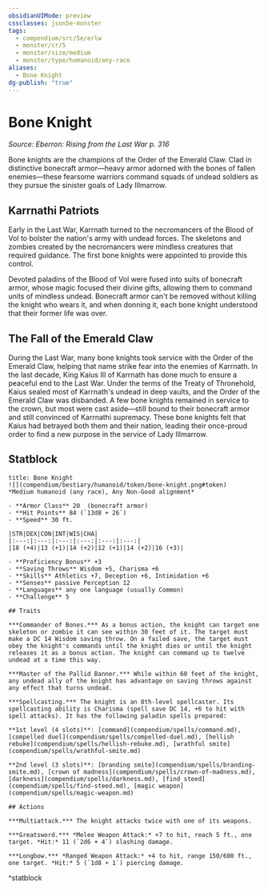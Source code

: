 ```yaml
---
obsidianUIMode: preview
cssclasses: json5e-monster
tags:
  - compendium/src/5e/erlw
  - monster/cr/5
  - monster/size/medium
  - monster/type/humanoid/any-race
aliases:
  - Bone Knight
dg-publish: "true"
---
```

# Bone Knight
*Source: Eberron: Rising from the Last War p. 316*  

Bone knights are the champions of the Order of the Emerald Claw. Clad in distinctive bonecraft armor—heavy armor adorned with the bones of fallen enemies—these fearsome warriors command squads of undead soldiers as they pursue the sinister goals of Lady Illmarrow.

## Karrnathi Patriots

Early in the Last War, Karrnath turned to the necromancers of the Blood of Vol to bolster the nation's army with undead forces. The skeletons and zombies created by the necromancers were mindless creatures that required guidance. The first bone knights were appointed to provide this control.

Devoted paladins of the Blood of Vol were fused into suits of bonecraft armor, whose magic focused their divine gifts, allowing them to command units of mindless undead. Bonecraft armor can't be removed without killing the knight who wears it, and when donning it, each bone knight understood that their former life was over.

## The Fall of the Emerald Claw

During the Last War, many bone knights took service with the Order of the Emerald Claw, helping that name strike fear into the enemies of Karrnath. In the last decade, King Kaius III of Karrnath has done much to ensure a peaceful end to the Last War. Under the terms of the Treaty of Thronehold, Kaius sealed most of Karrnath's undead in deep vaults, and the Order of the Emerald Claw was disbanded. A few bone knights remained in service to the crown, but most were cast aside—still bound to their bonecraft armor and still convinced of Karrnathi supremacy. These bone knights felt that Kaius had betrayed both them and their nation, leading their once-proud order to find a new purpose in the service of Lady Illmarrow.

## Statblock

```ad-statblock
title: Bone Knight
![](compendium/bestiary/humanoid/token/bone-knight.png#token)
*Medium humanoid (any race), Any Non-Good alignment*

- **Armor Class** 20  (bonecraft armor)
- **Hit Points** 84 (`13d8 + 26`)
- **Speed** 30 ft.

|STR|DEX|CON|INT|WIS|CHA|
|:---:|:---:|:---:|:---:|:---:|:---:|
|18 (+4)|13 (+1)|14 (+2)|12 (+1)|14 (+2)|16 (+3)|

- **Proficiency Bonus** +3
- **Saving Throws** Wisdom +5, Charisma +6
- **Skills** Athletics +7, Deception +6, Intimidation +6
- **Senses** passive Perception 12
- **Languages** any one language (usually Common)
- **Challenge** 5

## Traits

***Commander of Bones.*** As a bonus action, the knight can target one skeleton or zombie it can see within 30 feet of it. The target must make a DC 14 Wisdom saving throw. On a failed save, the target must obey the knight's commands until the knight dies or until the knight releases it as a bonus action. The knight can command up to twelve undead at a time this way.

***Master of the Pallid Banner.*** While within 60 feet of the knight, any undead ally of the knight has advantage on saving throws against any effect that turns undead.

***Spellcasting.*** The knight is an 8th-level spellcaster. Its spellcasting ability is Charisma (spell save DC 14, +6 to hit with spell attacks). It has the following paladin spells prepared:

**1st level (4 slots)**: [command](compendium/spells/command.md), [compelled duel](compendium/spells/compelled-duel.md), [hellish rebuke](compendium/spells/hellish-rebuke.md), [wrathful smite](compendium/spells/wrathful-smite.md)

**2nd level (3 slots)**: [branding smite](compendium/spells/branding-smite.md), [crown of madness](compendium/spells/crown-of-madness.md), [darkness](compendium/spells/darkness.md), [find steed](compendium/spells/find-steed.md), [magic weapon](compendium/spells/magic-weapon.md)

## Actions

***Multiattack.*** The knight attacks twice with one of its weapons.

***Greatsword.*** *Melee Weapon Attack:* +7 to hit, reach 5 ft., one target. *Hit:* 11 (`2d6 + 4`) slashing damage.

***Longbow.*** *Ranged Weapon Attack:* +4 to hit, range 150/600 ft., one target. *Hit:* 5 (`1d8 + 1`) piercing damage.
```
^statblock